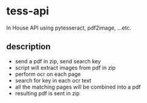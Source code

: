 # tess-api
In House API using pytesseract, pdf2image, ...etc.

## description
 * send a pdf in zip, send search key
 * script will extract images from pdf in zip
 * perform ocr on each page
 * search for key in each ocr text
 * all the matching pages will be combined into a pdf
 * resulting pdf is sent in zip
